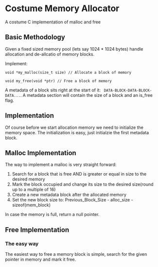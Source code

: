 # Costume Memory Allocator
A costume C implementation of malloc and free

## Basic Methodology
Given a fixed sized memory pool (lets say 1024 * 1024 bytes) handle allocation and de-allcatio of memory blocks.

Implement:
```
void *my_malloc(size_t size) // Allocate a block of memory

void my_free(void *ptr) // Free a block of memory
```

A metadata of a block sits right at the start of it:
``` DATA-BLOCK-DATA-BLOCK-DATA...```.
A metadata section will contain the size of a block and an is_free flag.

## Implementation

Of course before we start allocation memory we need to initialize the memory space. The initialization is easy, just initialzie the first metadata block.

## Malloc Implementation
The way to implement a malloc is very straight forward:

1. Search for a block that is free AND is greater or equal in size to the desired memory
2. Mark the block occupied and change its size to the desired size(round up to a multiple of 16)
3. Create a new metadata block after the allocated memory
4. Set the new block size to: Previous_Block_Size - alloc_size - sizeof(mem_block)

In case the memory is full, return a null pointer.

## Free Implementation 
### The easy way
The easiest way to free a memory block is simple, search for the given pointer in memory and mark it free.
